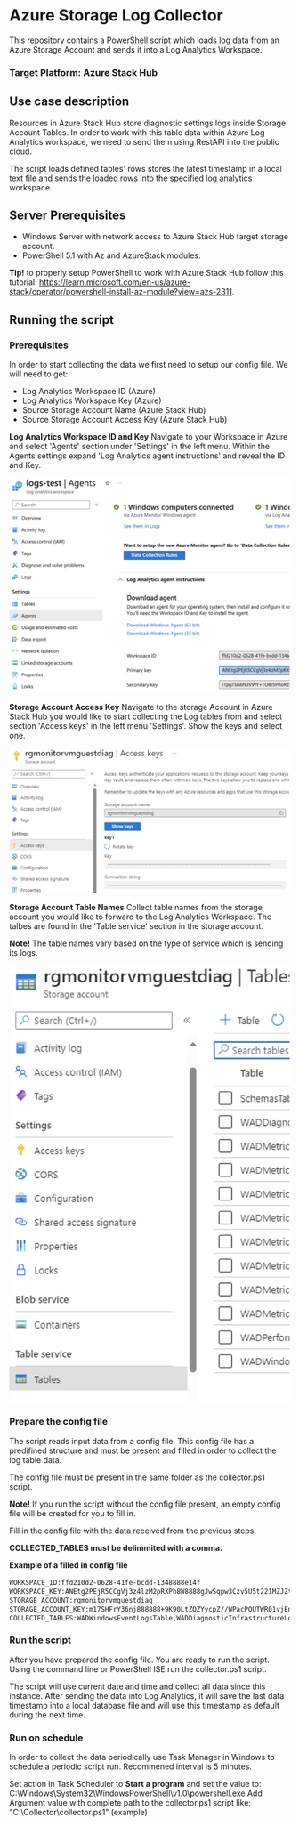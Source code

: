 # Azure Storage Log Collector
This repository contains a PowerShell script which loads log data from an Azure Storage Account and sends it into a Log Analytics Workspace.

### Target Platform: Azure Stack Hub

## Use case description
Resources in Azure Stack Hub store diagnostic settings logs inside Storage Account Tables. In order to work with this table data within Azure Log Analytics workspace, we need to send them using RestAPI into the public cloud.

The script loads defined tables' rows stores the latest timestamp in a local text file and sends the loaded rows into the specified log analytics workspace.

## Server Prerequisites
- Windows Server with network access to Azure Stack Hub target storage account.
- PowerShell 5.1 with Az and AzureStack modules.

**Tip!** to properly setup PowerShell to work with Azure Stack Hub follow this tutorial: https://learn.microsoft.com/en-us/azure-stack/operator/powershell-install-az-module?view=azs-2311.

## Running the script
### Prerequisites
In order to start collecting the data we first need to setup our config file.
We will need to get:
- Log Analytics Workspace ID (Azure)
- Log Analytics Workspace Key (Azure)
- Source Storage Account Name (Azure Stack Hub)
- Source Storage Account Access Key (Azure Stack Hub)
  
**Log Analytics Workspace ID and Key**
Navigate to your Workspace in Azure and select 'Agents' section under 'Settings' in the left menu. Within the Agents settings expand 'Log Analytics agent instructions' and reveal the ID and Key.

![alt text](pictures/workspace_info.png)

**Storage Account Access Key**
Navigate to the storage Account in Azure Stack Hub you would like to start collecting the Log tables from and select section 'Access keys' in the left menu 'Settings'. Show the keys and select one.

![alt text](pictures/access_keys.png)

**Storage Account Table Names**
Collect table names from the storage account you would like to forward to the Log Analytics Workspace. The talbes are found in the 'Table service' section in the storage account.

**Note!** The table names vary based on the type of service which is sending its logs.

![alt text](pictures/table_service.png)

### Prepare the config file
The script reads input data from a config file. This config file has a predifined structure and must be present and filled in order to collect the log table data.

The config file must be present in the same folder as the collector.ps1 script.

**Note!** If you run the script without the config file present, an empty config file will be created for you to fill in.

Fill in the config file with the data received from the previous steps.

**COLLECTED_TABLES must be delimmited with a comma.**

**Example of a filled in config file**
```
WORKSPACE_ID:ffd210d2-0628-41fe-bcdd-1348888e14f
WORKSPACE_KEY:ANEtg2PEjR5CCgVj3z4lzM2pRXPh8W8888gJwSqpw3Czv5U5t221MZJZtHRSpui4qyaV0elS398oZzmdHcwvhQ==
STORAGE_ACCOUNT:rgmonitorvmguestdiag
STORAGE_ACCOUNT_KEY:m17SHFrY36nj888888+9K90LtZQZYycpZ//WPacPQUTWR01vjEnESTaQK4f/bXHlfPz+aoKdsbVJJCK+VI+MZRA==
COLLECTED_TABLES:WADWindowsEventLogsTable,WADDiagnosticInfrastructureLogsTable,WADPerformanceCountersTable
```
### Run the script
After you have prepared the config file. You are ready to run the script. Using the command line or PowerShell ISE run the collector.ps1 script.

The script will use current date and time and collect all data since this instance. After sending the data into Log Analytics, it will save the last data timestamp into a local database file and will use this timestamp as default during the next time.

### Run on schedule
In order to collect the data periodically use Task Manager in Windows to schedule a periodic script run.
Recommened interval is 5 minutes.

Set action in Task Scheduler to **Start a program** and set the value to: C:\Windows\System32\WindowsPowerShell\v1.0\powershell.exe Add Argument value with complete path to the collector.ps1 script like: "C:\Collector\collector.ps1" (example)